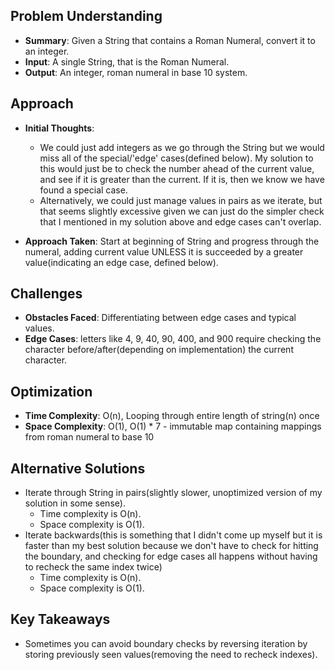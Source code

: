 ## Problem Understanding
- **Summary**: Given a String that contains a Roman Numeral, convert it to an integer.
- **Input**: A single String, that is the Roman Numeral.
- **Output**: An integer, roman numeral in base 10 system.

## Approach
- **Initial Thoughts**: 
    * We could just add integers as we go through the String but we would miss all of the special/'edge' cases(defined below). My solution to this would just be to check the number ahead of the current value, and see if it is greater than the current. If it is, then we know we have found a special case. 
    * Alternatively, we could just manage values in pairs as we iterate, but that seems slightly excessive given we can just do the simpler check that I mentioned in my solution above and edge cases can't overlap.

- **Approach Taken**: Start at beginning of String and progress through the numeral, adding current value UNLESS it is succeeded by a greater value(indicating an edge case, defined below).

## Challenges
- **Obstacles Faced**: Differentiating between edge cases and typical values.
- **Edge Cases**: letters like 4, 9, 40, 90, 400, and 900 require checking the character before/after(depending on implementation) the current character.

## Optimization
- **Time Complexity**: O(n), Looping through entire length of string(n) once
- **Space Complexity**: O(1), O(1) * 7 - immutable map containing mappings from roman numeral to base 10

## Alternative Solutions
- Iterate through String in pairs(slightly slower, unoptimized version of my solution in some sense).
    * Time complexity is O(n).
    * Space complexity is O(1).
- Iterate backwards(this is something that I didn't come up myself but it is faster than my best solution because we don't have to check for hitting the boundary, and checking for edge cases all happens without having to recheck the same index twice)
    * Time complexity is O(n).
    * Space complexity is O(1).

## Key Takeaways
- Sometimes you can avoid boundary checks by reversing iteration by storing previously seen values(removing the need to recheck indexes).

<!-- ## Additional Resources
- N/A -->